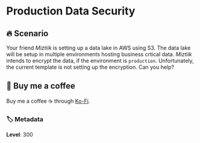 # Production Data Security

## 🔥 Scenario

Your friend _Miztiik_ is setting up a data lake in AWS using S3. The data lake will be setup in multiple environments hosting business crtical data. _Miztiik_ intends to encrypt the data, if the environment is `production`. Unfortunately, the current template is not setting up the encryption. Can you help?

## 👋 Buy me a coffee

Buy me a coffee ☕ through [Ko-Fi](https://ko-fi.com/miztiik).

### 🏷️ Metadata

**Level**: 300
